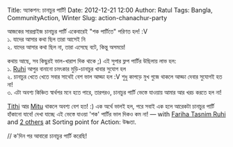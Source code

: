 Title: অ্যাকশন: চানাচুর পার্টি!
Date: 2012-12-21 12:00
Author: Ratul
Tags: Bangla, CommunityAction, Winter
Slug: action-chanachur-party

আজকের সারপ্রাইজ চানাচুর পার্টি একেবারেই "শক পার্টিতে" পরিণত হল! :V  
১. যাদের আসার কথা ছিল তারা আসেই নি  
২. যাদের আসার কথা ছিল না, তারা এসেছে বটে, কিন্তু অসময়ে!

কথায় আছে, সব কিছুরই ভাল-খারাপ দিক থাকে ;) এই সুপার ফ্লপ পার্টির উছিলায়
লাভ হল:  
১. [Ruhi](http://www.facebook.com/ruhi.mona?directed_target_id=0) আপুর
বানানো চমৎকার মুড়ি-চানাচুর খাবার সুযোগ হল  
২. চানাচুর খেতে খেতে সবার সাথেই বেশ ভাল আড্ডা হল :V শুধু কাপড়ে মুখ গুজে
থাকলে আড্ডা দেবার সুযোগই হত না!  
৩. এটা অবশ্য কিঞ্চিত স্বার্থপর মনে হতে পারে, তারপরও, চানাচুর পার্টি
ভেস্তে যাওয়ায় আমার আর খরচ করতে হল না!

[Tithi](http://www.facebook.com/adt.bd?directed_target_id=0) আর
[Mitu](http://www.facebook.com/Twinkle.mitu?directed_target_id=0) থাকলে
অবশ্য বেশ হত! :) এক অর্থে ভালই হল, পরে সবাই এক হলে আরেকটা চানাচুর পার্টি
হাঁকানো যাবে! দেখা যাচ্ছে এই ভেস্তে যাওয়া 'শক' পার্টির ভাল দিকও কম না! —
with [Fariha Tasnim
Ruhi](http://www.facebook.com/ruhi.mona?viewer_id=100002852058464) and
[2
others](http://www.facebook.com/browse/participants/?q=AeINg27T9w1zwNQhBuwDT3u-75RgWSaHxRvzO4QrfAF42a7z5i8zrbvxnEYmE0t3JiYOaJtASzyiekHDGAUqNxFd8Xaoi1YAQr-87wSadFTuCQhh-5IagfdtBCaOS6F7I-vJO8a6nyU-FkJZcSh1jKH4i8qaT9fta-uMj5guubI7eVYjDpidRkwjQzoMqPItszdXWxoImn5LV_task37WPmB3M5FsG_iB73qXbuZmcCCJ3VOUQZl7gtfOs8yrKgdFU1jH45zPPM7FWI-q4OS9cUq)
at Sorting point for Action: উষ্ণতা.

// ক'দিন পর আবারো চানাচুর পার্টি করেছি!
